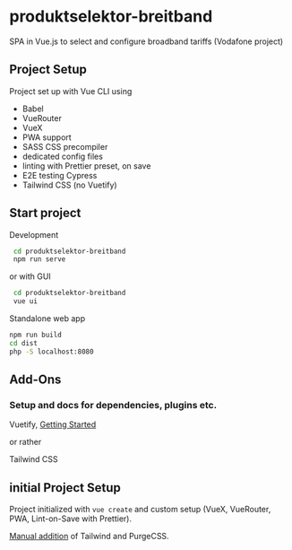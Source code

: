 # produktselektor-breitband

SPA in Vue.js to select and configure broadband tariffs (Vodafone project)

## Project Setup

Project set up with Vue CLI using

- Babel
- VueRouter
- VueX
- PWA support
- SASS CSS precompiler
- dedicated config files
- linting with Prettier preset, on save
- E2E testing Cypress
- Tailwind CSS (no Vuetify)

## Start project

Development

````bash
 cd produktselektor-breitband
 npm run serve
 ````

 or with GUI

````bash
 cd produktselektor-breitband
 vue ui
 ````


Standalone web app

````bash
npm run build
cd dist
php -S localhost:8080
`````

## Add-Ons

### Setup and docs for dependencies, plugins etc.

Vuetify, [Getting Started](https://vuetifyjs.com/en/getting-started/quick-start/)

or rather 

Tailwind CSS


## initial Project Setup

Project initialized with ```vue create``` and custom setup (VueX, VueRouter, PWA, Lint-on-Save with Prettier).

[Manual addition](https://markus.oberlehner.net/blog/setting-up-tailwind-css-with-vue/#writing-purgeable-vue-components) of Tailwind and PurgeCSS.